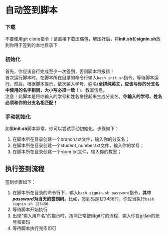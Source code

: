 # 自动签到脚本
### 下载
不要使用git clone指令！请直接下载压缩包，解压好后，将**init.sh**和**signin.sh**放到你用于签到的本地目录下
### 初始化
首先，你应该自行完成至少一次签到，否则脚本将报错！  
首次运行脚本时，在脚本所在目录的命令行输入`bash init.sh`指令，等待脚本运行。然后，根据脚本提示，依次输入学号、姓名(**全拼纯英文，应该与你的分支名中使用的名字相同，大小写必须一致！**)、教室信息。      
注意！此脚本是将你输入的学号和姓名拼接起来生成分支名，**你输入的学号、姓名必须和你的分支名相匹配！**
### 手动初始化
如果**init.sh**脚本异常，你可以尝试手动初始化，步骤如下：
1. 在脚本所在目录创建一个branch.txt文件，输入你的分支名；
2. 在脚本所在目录创建一个student_number.txt文件，输入你的学号；  
3. 在脚本所在目录创建一个room.txt文件，输入你的教室；    
## 执行签到流程
签到步骤如下：
1. 在脚本所在目录的命令行下，输入`bash signin.sh password`指令，**其中*password*为当天的签到码**。比如，签到码是*123456*时，你应当执行`bash signin.sh 123456`
2. 等待脚本开始执行
3. 出现"输入用户名"的提示时，按照正常使用git时的流程，输入你在gitlab的账号和密码
4. 等待脚本执行完毕即可
